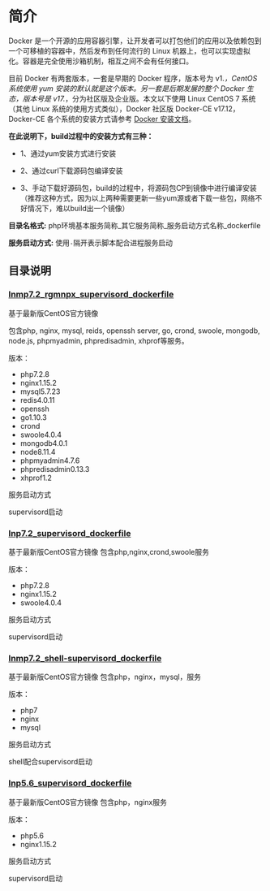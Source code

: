 简介
=================
Docker 是一个开源的应用容器引擎，让开发者可以打包他们的应用以及依赖包到一个可移植的容器中，然后发布到任何流行的 Linux 机器上，也可以实现虚拟化。容器是完全使用沙箱机制，相互之间不会有任何接口。

目前 Docker 有两套版本，一套是早期的 Docker 程序，版本号为 v1.*，CentOS 系统使用 yum 安装的默认就是这个版本。另一套是后期发展的整个 Docker 生态，版本号是 v17.*，分为社区版及企业版。本文以下使用 Linux CentOS 7 系统（其他 Linux 系统的使用方式类似），Docker 社区版 Docker-CE v17.12，Docker-CE 各个系统的安装方式请参考 [Docker 安装文档](https://link.zhihu.com/?target=https%3A//docs.docker.com/install/)。

**在此说明下，build过程中的安装方式有三种：**

* 1、通过yum安装方式进行安装

* 2、通过curl下载源码包编译安装

* 3、手动下载好源码包，build的过程中，将源码包CP到镜像中进行编译安装（推荐这种方式，因为以上两种需要更新一些yum源或者下载一些包，网络不好情况下，难以build出一个镜像）

**目录名格式:**
php环境基本服务简称_其它服务简称_服务启动方式名称_dockerfile

**服务启动方式:**
使用`-`隔开表示脚本配合进程服务启动


## 目录说明
### [lnmp7.2_rgmnpx_supervisord_dockerfile](https://github.com/zhengxidong/docker/tree/master/lnmp_rgmnpx_supervisord_dockerfile)

基于最新版CentOS官方镜像

包含php, nginx, mysql, reids, openssh server, go, crond, swoole, mongodb, node.js, phpmyadmin, phpredisadmin, xhprof等服务。

版本：

* php7.2.8
* nginx1.15.2
* mysql5.7.23
* redis4.0.11
* openssh
* go1.10.3
* crond
* swoole4.0.4
* mongodb4.0.1
* node8.11.4
* phpmyadmin4.7.6
* phpredisadmin0.13.3
* xhprof1.2

服务启动方式

   supervisord启动

### [lnp7.2_supervisord_dockerfile](https://github.com/zhengxidong/docker/tree/master/lnp_supervisord_dockerfile)

基于最新版CentOS官方镜像
包含php,nginx,crond,swoole服务

版本：

* php7.2.8
* nginx1.15.2
* swoole4.0.4

服务启动方式

 supervisord启动


### [lnmp7.2_shell-supervisord_dockerfile](https://github.com/zhengxidong/docker/tree/master/lnmp_shell-supervisord_dockerfile)


基于最新版CentOS官方镜像
包含php，nginx，mysql，服务

版本：

* php7
* nginx
* mysql

服务启动方式

 shell配合supervisord启动   

### [lnp5.6_supervisord_dockerfile](https://github.com/zhengxidong/docker/tree/master/lnp5.6_supervisord_dockerfile)

基于最新版CentOS官方镜像
包含php，nginx服务

版本：

* php5.6
* nginx1.15.2

服务启动方式

  supervisord启动   
